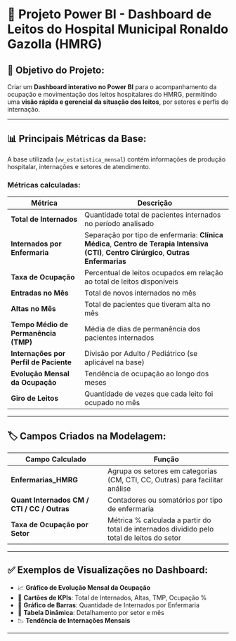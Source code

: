 # 🏥 Projeto Power BI - Dashboard de Leitos do Hospital Municipal Ronaldo Gazolla (HMRG)

## 🎯 Objetivo do Projeto:

Criar um **Dashboard interativo no Power BI** para o acompanhamento da ocupação e movimentação dos leitos hospitalares do HMRG, permitindo uma **visão rápida e gerencial da situação dos leitos**, por setores e perfis de internação.

---

## 📊 Principais Métricas da Base:

A base utilizada (`vw_estatistica_mensal`) contém informações de produção hospitalar, internações e setores de atendimento.

### Métricas calculadas:

| Métrica                                | Descrição                                                                                                                                 |
| -------------------------------------- | ----------------------------------------------------------------------------------------------------------------------------------------- |
| **Total de Internados**                | Quantidade total de pacientes internados no período analisado                                                                             |
| **Internados por Enfermaria**          | Separação por tipo de enfermaria: **Clínica Médica**, **Centro de Terapia Intensiva (CTI)**, **Centro Cirúrgico**, **Outras Enfermarias** |
| **Taxa de Ocupação**                   | Percentual de leitos ocupados em relação ao total de leitos disponíveis                                                                   |
| **Entradas no Mês**                    | Total de novos internados no mês                                                                                                          |
| **Altas no Mês**                       | Total de pacientes que tiveram alta no mês                                                                                                |
| **Tempo Médio de Permanência (TMP)**   | Média de dias de permanência dos pacientes internados                                                                                     |
| **Internações por Perfil de Paciente** | Divisão por Adulto / Pediátrico (se aplicável na base)                                                                                    |
| **Evolução Mensal da Ocupação**        | Tendência de ocupação ao longo dos meses                                                                                                  |
| **Giro de Leitos**                     | Quantidade de vezes que cada leito foi ocupado no mês                                                                                     |

---

## 🏷️ Campos Criados na Modelagem:

| Campo Calculado                             | Função                                                                                     |
| ------------------------------------------- | ------------------------------------------------------------------------------------------ |
| **Enfermarias\_HMRG**                       | Agrupa os setores em categorias (CM, CTI, CC, Outras) para facilitar análise               |
| **Quant Internados CM / CTI / CC / Outras** | Contadores ou somatórios por tipo de enfermaria                                            |
| **Taxa de Ocupação por Setor**              | Métrica % calculada a partir do total de internados dividido pelo total de leitos do setor |

---

## ✅ Exemplos de Visualizações no Dashboard:

* 📈 **Gráfico de Evolução Mensal da Ocupação**
* 🧱 **Cartões de KPIs**: Total de Internados, Altas, TMP, Ocupação %
* 🏥 **Gráfico de Barras**: Quantidade de Internados por Enfermaria
* 📆 **Tabela Dinâmica**: Detalhamento por setor e mês
* 📉 **Tendência de Internações Mensais**

---